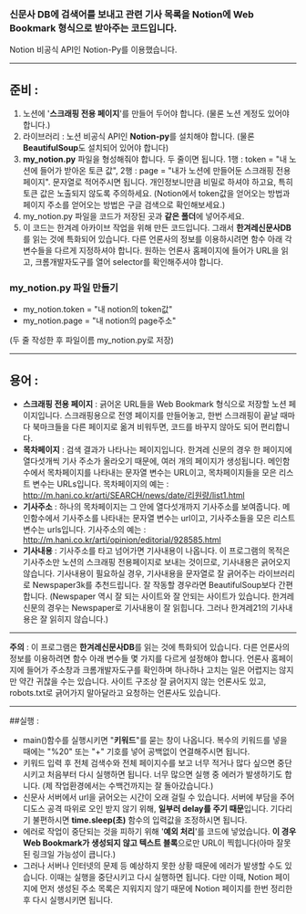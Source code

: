 ### 신문사 DB에 검색어를 보내고 관련 기사 목록을 Notion에 Web Bookmark 형식으로 받아주는 코드입니다.

Notion 비공식 API인 Notion-Py를 이용했습니다.

---

## 준비 :

1. 노션에 '**스크래핑 전용 페이지**'를 만들어 두어야 합니다. (물론 노션 계정도 있어야 합니다.)
2. 라이브러리 : 노션 비공식 API인 **Notion-py**를 설치해야 합니다. (물론 **BeautifulSoup**도 설치되어 있어야 합니다)
3. **my_notion.py** 파일을 형성해줘야 합니다. 두 줄이면 됩니다. 1행 : token = "내 노션에 들어가 받아온 토큰 값", 2행 : page = "내가 노션에 만들어둔 스크래핑 전용 페이지". 문자열로 적어주시면 됩니다. 개인정보니만큼 비밀로 하셔야 하고요, 특히 토큰 값은 노출되지 않도록 주의하세요. (Notion에서 token값을 얻어오는 방법과 페이지 주소를 얻어오는 방법은 구글 검색으로 확인해보세요.)
4. my_notion.py 파일을 코드가 저장된 곳과 **같은 폴더**에 넣어주세요.
5. 이 코드는 한겨레 아카이브 작업을 위해 만든 코드입니다. 그래서 **한겨레신문사DB**를 읽는 것에 특화되어 있습니다. 다른 언론사의 정보를 이용하시려면 함수 아래 각 변수들을 다르게 지정하셔야 합니다. 원하는 언론사 홈페이지에 들어가 URL을 읽고, 크롬개발자도구를 열어 selector를 확인해주셔야 합니다.


### my_notion.py 파일 만들기
+ my_notion.token = "내 notion의 token값"
+ my_notion.page = "내 notion의 page주소"

(두 줄 작성한 후 파일이름 my_notion.py로 저장)

---

## 용어 :

+ **스크래핑 전용 페이지** : 긁어온 URL들을 Web Bookmark 형식으로 저장할 노션 페이지입니다. 스크래핑용으로 전영 페이지를 만들어놓고, 한번 스크래핑이 끝날 때마다 북마크들을 다른 페이지로 옮겨 비워두면, 코드를 바꾸지 않아도 되어 편리합니다.
+ **목차페이지** : 검색 결과가 나타나는 페이지입니다. 한겨레 신문의 경우 한 페이지에 열다섯개씩 기사 주소가 올라오기 때문에, 여러 개의 페이지가 생성됩니다. 메인함수에서 목차페이지를 나타내는 문자열 변수는 URL이고, 목차페이지들을 모은 리스트 변수는 URLs입니다. 목차페이지의 예는 : <http://m.hani.co.kr/arti/SEARCH/news/date/리원량/list1.html>
+ **기사주소** : 하나의 목차페이지는 그 안에 열다섯개까지 기사주소를 보여줍니다. 메인함수에서 기사주소를 나타내는 문자열 변수는 url이고, 기사주소들을 모은 리스트 변수는 urls입니다. 기사주소의 예는 : <http://m.hani.co.kr/arti/opinion/editorial/928585.html>
+ **기사내용** : 기사주소를 타고 넘어가면 기사내용이 나옵니다. 이 프로그램의 목적은 기사주소만 노션의 스크래핑 전용페이지로 보내는 것이므로, 기사내용은 긁어오지 않습니다. 기사내용이 필요하실 경우, 기사내용을 문자열로 잘 긁어주는 라이브러리로 Newspaper3k를 추천드립니다. 잘 작동할 경우라면 BeautifulSoup보다 간편합니다. (Newspaper 역시 잘 되는 사이트와 잘 안되는 사이트가 있습니다. 한겨레 신문의 경우는 Newspaper로 기사내용이 잘 읽힙니다. 그러나 한겨레21의 기사내용은 잘 읽히지 않습니다.)

---

**주의** : 이 프로그램은 **한겨레신문사DB**를 읽는 것에 특화되어 있습니다. 다른 언론사의 정보를 이용하려면 함수 아래 변수들 몇 가지를 다르게 설정해야 합니다. 언론사 홈페이지에 들어가 주소창과 크롬개발자도구를 확인하며 하나하나 고치는 일은 어렵지는 않지만 약간 귀찮을 수는 있습니다. 사이트 구조상 잘 긁어지지 않는 언론사도 있고, robots.txt로 긁어가지 말아달라고 요청하는 언론사도 있습니다.

---

##실행 :

+ main()함수를 실행시키면 "**키워드**"를 묻는 창이 나옵니다. 복수의 키워드를 넣을 때에는 "%20" 또는 "+" 기호를 넣어 공백없이 연결해주시면 됩니다.
+ 키워드 입력 후 전체 검색수와 전체 페이지수를 보고 너무 적거나 많다 싶으면 중단시키고 처음부터 다시 실행하면 됩니다. 너무 많으면 실행 중 에러가 발생하기도 합니다. (제 작업환경에서는 수백건까지는 잘 돌아갔습니다.)
+ 신문사 서버에서 url을 긁어오는 시간이 오래 걸릴 수 있습니다. 서버에 부담을 주어 디도스 공격 따위로 오인 받지 않기 위해, **일부러 delay를 주기 때문**입니다. 기다리기 불편하시면 **time.sleep(초)** 함수의 입력값을 조정하시면 됩니다.
+ 에러로 작업이 중단되는 것을 피하기 위해 '**예외 처리**'를 코드에 넣었습니다. **이 경우 Web Bookmark가 생성되지 않고 텍스트 블록**으로만 URL이 찍힙니다(아마 잘못된 링크일 가능성이 큽니다.)
+ 그러나 서버나 인터넷의 문제 등 예상하지 못한 상황 때문에 에러가 발생할 수도 있습니다. 이때는 실행을 중단시키고 다시 실행하면 됩니다. 다만 이때, Notion 페이지에 먼저 생성된 주소 목록은 지워지지 않기 때문에 Notion 페이지를 한번 정리한 후 다시 실행시키면 됩니다.
